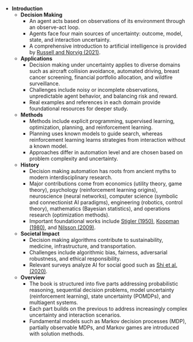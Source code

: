 - **Introduction**
  - **Decision Making**
    - An agent acts based on observations of its environment through an observe-act loop.
    - Agents face four main sources of uncertainty: outcome, model, state, and interaction uncertainty.
    - A comprehensive introduction to artificial intelligence is provided by [Russell and Norvig (2021)](https://www.pearson.com/us/higher-education/program/Russell-Artificial-Intelligence-A-Modern-Approach-4th-Edition/PGM333213.html).
  - **Applications**
    - Decision making under uncertainty applies to diverse domains such as aircraft collision avoidance, automated driving, breast cancer screening, financial portfolio allocation, and wildfire surveillance.
    - Challenges include noisy or incomplete observations, unpredictable agent behavior, and balancing risk and reward.
    - Real examples and references in each domain provide foundational resources for deeper study.
  - **Methods**
    - Methods include explicit programming, supervised learning, optimization, planning, and reinforcement learning.
    - Planning uses known models to guide search, whereas reinforcement learning learns strategies from interaction without a known model.
    - Approaches differ in automation level and are chosen based on problem complexity and uncertainty.
  - **History**
    - Decision making automation has roots from ancient myths to modern interdisciplinary research.
    - Major contributions come from economics (utility theory, game theory), psychology (reinforcement learning origins), neuroscience (neural networks), computer science (symbolic and connectionist AI paradigms), engineering (robotics, control theory), mathematics (Bayesian statistics), and operations research (optimization methods).
    - Important foundational works include [Stigler (1950)](https://www.jstor.org/stable/1826464), [Koopman (1980)](https://www.elsevier.com/books/search-and-screening/koopman/978-0-08-027099-4), and [Nilsson (2009)](https://mitpress.mit.edu/books/quest-artificial-intelligence).
  - **Societal Impact**
    - Decision making algorithms contribute to sustainability, medicine, infrastructure, and transportation.
    - Challenges include algorithmic bias, fairness, adversarial robustness, and ethical responsibility.
    - Relevant surveys analyze AI for social good such as [Shi et al. (2020)](https://arxiv.org/abs/2001.01818).
  - **Overview**
    - The book is structured into five parts addressing probabilistic reasoning, sequential decision problems, model uncertainty (reinforcement learning), state uncertainty (POMDPs), and multiagent systems.
    - Each part builds on the previous to address increasingly complex uncertainty and interaction scenarios.
    - Fundamental models such as Markov decision processes (MDP), partially observable MDPs, and Markov games are introduced with solution methods.

